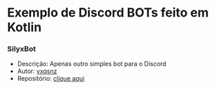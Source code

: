 # Exemplo de Discord BOTs feito em Kotlin

### SilyxBot

* Descrição: Apenas outro simples bot para o Discord
* Autor: [yxqsnz](https://github.com/yxqsnz)
* Repositório: [clique aqui](https://github.com/yxqsnz/SilyxBot)
